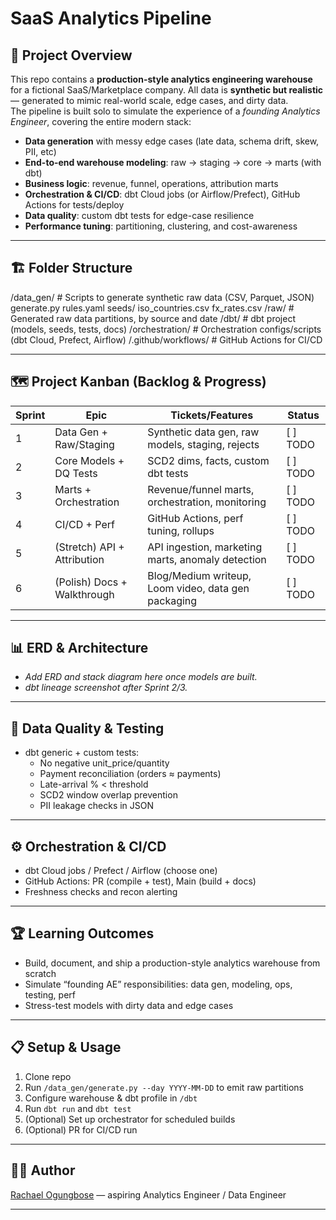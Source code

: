 # SaaS Analytics Pipeline

## 🚀 Project Overview

This repo contains a **production-style analytics engineering warehouse** for a fictional SaaS/Marketplace company. All data is **synthetic but realistic** — generated to mimic real-world scale, edge cases, and dirty data.  
The pipeline is built solo to simulate the experience of a *founding Analytics Engineer*, covering the entire modern stack:  
- **Data generation** with messy edge cases (late data, schema drift, skew, PII, etc)
- **End-to-end warehouse modeling**: raw → staging → core → marts (with dbt)
- **Business logic**: revenue, funnel, operations, attribution marts
- **Orchestration & CI/CD**: dbt Cloud jobs (or Airflow/Prefect), GitHub Actions for tests/deploy
- **Data quality**: custom dbt tests for edge-case resilience
- **Performance tuning**: partitioning, clustering, and cost-awareness

---

## 🏗️ Folder Structure

/data_gen/ # Scripts to generate synthetic raw data (CSV, Parquet, JSON)
generate.py
rules.yaml
seeds/
iso_countries.csv
fx_rates.csv
/raw/ # Generated raw data partitions, by source and date
/dbt/ # dbt project (models, seeds, tests, docs)
/orchestration/ # Orchestration configs/scripts (dbt Cloud, Prefect, Airflow)
/.github/workflows/ # GitHub Actions for CI/CD


---

## 🗺️ Project Kanban (Backlog & Progress)

| Sprint | Epic                           | Tickets/Features                                           | Status   |
|--------|--------------------------------|------------------------------------------------------------|----------|
| 1      | Data Gen + Raw/Staging         | Synthetic data gen, raw models, staging, rejects           | [ ] TODO |
| 2      | Core Models + DQ Tests         | SCD2 dims, facts, custom dbt tests                         | [ ] TODO |
| 3      | Marts + Orchestration          | Revenue/funnel marts, orchestration, monitoring            | [ ] TODO |
| 4      | CI/CD + Perf                   | GitHub Actions, perf tuning, rollups                       | [ ] TODO |
| 5      | (Stretch) API + Attribution    | API ingestion, marketing marts, anomaly detection          | [ ] TODO |
| 6      | (Polish) Docs + Walkthrough    | Blog/Medium writeup, Loom video, data gen packaging        | [ ] TODO |

---

## 📊 ERD & Architecture

- *Add ERD and stack diagram here once models are built.*
- *dbt lineage screenshot after Sprint 2/3.*

---

## 🧪 Data Quality & Testing

- dbt generic + custom tests:
    - No negative unit_price/quantity
    - Payment reconciliation (orders ≈ payments)
    - Late-arrival % < threshold
    - SCD2 window overlap prevention
    - PII leakage checks in JSON

---

## ⚙️ Orchestration & CI/CD

- dbt Cloud jobs / Prefect / Airflow (choose one)
- GitHub Actions: PR (compile + test), Main (build + docs)
- Freshness checks and recon alerting

---

## 🏆 Learning Outcomes

- Build, document, and ship a production-style analytics warehouse from scratch
- Simulate “founding AE” responsibilities: data gen, modeling, ops, testing, perf
- Stress-test models with dirty data and edge cases

---

## 📋 Setup & Usage

1. Clone repo  
2. Run `/data_gen/generate.py --day YYYY-MM-DD` to emit raw partitions  
3. Configure warehouse & dbt profile in `/dbt`  
4. Run `dbt run` and `dbt test`  
5. (Optional) Set up orchestrator for scheduled builds  
6. (Optional) PR for CI/CD run

---

## 🙋‍♀️ Author

[Rachael Ogungbose](https://github.com/ray-dataworks1) — aspiring Analytics Engineer / Data Engineer

---

